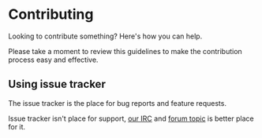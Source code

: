 # Contributing
Looking to contribute something? Here's how you can help.

Please take a moment to review this guidelines to make the contribution process easy and effective.

## Using issue tracker
The issue tracker is the place for bug reports and feature requests.

Issue tracker isn't place for support, [our IRC](https://gitter.im/kotcity/Lobby "Our IRC") and [forum topic](https://community.simtropolis.com/forums/topic/74899-announcement-kotcity-an-open-source-city-simulator/ "Our topic on Simtropolis") is better place for it.